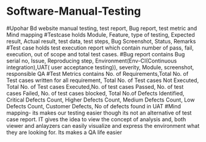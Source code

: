 # Software-Manual-Testing
#Upohar Bd website manual testing, test report, Bug report, test metric and Mind mapping
#Testcase holds Module, Feature, type of testing, Expected result, Actual result, test data, test steps, Bug Screenshot, Status, Remarks
#Test case holds test execution report which contain number of pass, fail, execution, out of scope and total test cases.
#Bug report contains Bug serial no, Issue, Reproducing step, Environment(Env-CI(Continuous integration),UAT( user acceptance testing)), severity, Module, screenshot, responsible QA
#Test Metrics contains No. of Requirements,Total No. of Test cases written for all requirement, Total No. of Test cases Not Executed, Total No. of Test cases Executed,No. of test cases Passed, No. of test cases Failed, No. of test cases blocked, Total No.of Defects Identified, Critical Defects Count, Higher Defects Count, Medium Defects Count, Low Defects Count, Customer Defects, No of defects found in UAT
#Mind mapping- its makes our testing easier though its not an alternative of test case report. IT gives the idea to view the concept of analysis and, both viewer and anlayzers can easily visualize  and express the environment what they are looking for. Its makes a QA life easier 
